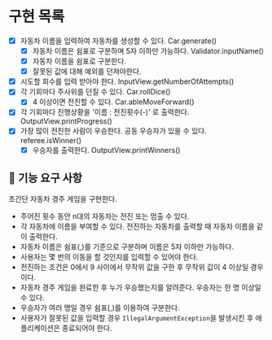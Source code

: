 # 구현 목록
- [x] 자동차 이름을 입력하여 자동차를 생성할 수 있다. Car.generate()
  - [x] 자동차 이름은 쉼표로 구분하며 5자 이하만 가능하다. Validator.inputName()
  - [x] 자동차 이름을 쉼표로 구분한다.
  - [x] 잘못된 값에 대해 예외를 던져야한다. 
- [x] 시도할 회수를 입력 받아야 한다. InputView.getNumberOfAttempts()
- [x] 각 기회마다 주사위를 던질 수 있다. Car.rollDice()
  - [x] 4 이상이면 전진할 수 있다. Car.ableMoveForward()
- [x] 각 기회마다 진행상황을 '이름 : 전진횟수(-)' 로 출력한다. OutputView.printProgress()
- [x] 가장 많이 전진한 사람이 우승한다. 공동 우승자가 있을 수 있다. referee.isWinner()
  - [x] 우승자를 출력한다. OutputView.printWinners()

## 🚀 기능 요구 사항

초간단 자동차 경주 게임을 구현한다.

- 주어진 횟수 동안 n대의 자동차는 전진 또는 멈출 수 있다.
- 각 자동차에 이름을 부여할 수 있다. 전진하는 자동차를 출력할 때 자동차 이름을 같이 출력한다.
- 자동차 이름은 쉼표(,)를 기준으로 구분하며 이름은 5자 이하만 가능하다.
- 사용자는 몇 번의 이동을 할 것인지를 입력할 수 있어야 한다.
- 전진하는 조건은 0에서 9 사이에서 무작위 값을 구한 후 무작위 값이 4 이상일 경우이다.
- 자동차 경주 게임을 완료한 후 누가 우승했는지를 알려준다. 우승자는 한 명 이상일 수 있다.
- 우승자가 여러 명일 경우 쉼표(,)를 이용하여 구분한다.
- 사용자가 잘못된 값을 입력할 경우 `IllegalArgumentException`을 발생시킨 후 애플리케이션은 종료되어야 한다.